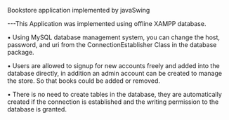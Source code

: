 Bookstore application implemented by javaSwing

---This Application was implemented using offline XAMPP database.

• Using MySQL database management system, you can change the host, password, and uri from
  the ConnectionEstablisher Class in the database package.

• Users are allowed to signup for new accounts freely and added into the database directly,
  in addition   an admin account can be created to manage the store. So that books could be
  added or removed.

• There is no need to create tables in the database, they are automatically created if
  the connection is established and the writing permission to the database is granted.

